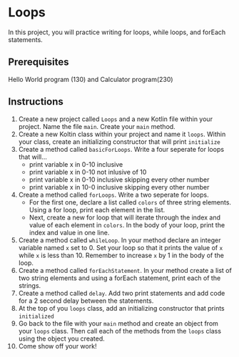 # Loops

In this project, you will practice writing for loops, while loops, and forEach statements. 

## Prerequisites

Hello World program (130) and Calculator program(230)

## Instructions

1. Create a new project called `Loops` and a new Kotlin file within your project. Name the file `main`.
Create your `main` method.
3. Create a new Koltin class within your project and name it `loops`. Within your class, create an initializing constructor that will print `initialize`
4. Create a method called `basicForLoops`. Write a four seperate for loops that will...    
    - print variable x in 0-10 inclusive
    - print variable x in 0-10 not inlusive of 10
    - print variable x in 0-10 inclusive skipping every other number
    - print variable x in 10-0 inclusive skipping every other number
5. Create a method called `forLoops`. Write a two seperate for loops.    
    - For the first one, declare a list called `colors` of three string elements. Using a for loop, print each element in the list.
    - Next, create a new for loop that will iterate through the index and value of each element in `colors`. In the body of your loop, print the index and value in one line.
6. Create a method called `whileLoop`. In your method declare an integer variable named `x` set to 0. Set your loop so that it prints the value of `x` while `x` is less than 10. Remember to increase `x` by 1 in the body of the loop. 
7. Create a method called `forEachStatement`. In your method create a list of two string elements and using a forEach statement, print each of the strings.
8. Create a method called `delay`. Add two print statements and add code for a 2 second delay between the statements.
9. At the top of you `loops` class, add an initializing constructor that prints `initialized`
10. Go back to the file with your `main` method and create an object from your `loops` class. Then call each of the methods from the `loops` class using the object you created.
11. Come show off your work!